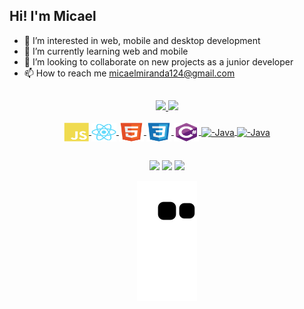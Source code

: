 ## Hi! I'm Micael

- 👀 I’m interested in web, mobile and desktop development
- 🌱 I’m currently learning web and mobile
- 💞️ I’m looking to collaborate on new projects as a junior developer
- 📫 How to reach me micaelmiranda124@gmail.com

##

<div align="center">
  <a href="https://github.com/garradefogo124">
  <img height="180em" src="https://github-readme-stats.vercel.app/api?username=garradefogo124&show_icons=true&theme=gruvbox&include_all_commits=true&count_private=true"/>
  <img height="180em" src="https://github-readme-stats.vercel.app/api/top-langs/?username=garradefogo124&layout=compact&langs_count=7&theme=gruvbox"/>
</div>
<div align="center">
<div style="display: inline_block"><br>
  <img align="center" alt="-Js" height="30" width="40" src="https://raw.githubusercontent.com/devicons/devicon/master/icons/javascript/javascript-plain.svg">
  <img align="center" alt="-React" height="30" width="40" src="https://raw.githubusercontent.com/devicons/devicon/master/icons/react/react-original.svg">
  <img align="center" alt="-HTML" height="30" width="40" src="https://raw.githubusercontent.com/devicons/devicon/master/icons/html5/html5-original.svg">
  <img align="center" alt="-CSS" height="30" width="40" src="https://raw.githubusercontent.com/devicons/devicon/master/icons/css3/css3-original.svg">
  <img align="center" alt="-Csharp" height="30" width="40" src="https://raw.githubusercontent.com/devicons/devicon/master/icons/csharp/csharp-original.svg">
  <img align="center" alt="-Java" height="30" width="40"  src="https://cdn.jsdelivr.net/gh/devicons/devicon/icons/java/java-original.svg" />
  <img align="center" alt="-Java" height="30" width="40"  src="https://cdn.jsdelivr.net/gh/devicons/devicon/icons/mysql/mysql-original.svg" />
</div>
</div>
  
  ## 

<div align="center"> 
  <a href="https://instagram.com/micaelmiranda15" target="_blank"><img src="https://img.shields.io/badge/-Instagram-%23E4405F?style=for-the-badge&logo=instagram&logoColor=white" target="_blank"></a>
  <a href = "mailto:micaelmiranda124@gmail.com"><img src="https://img.shields.io/badge/Gmail-D14836?style=for-the-badge&logo=gmail&logoColor=white" target="_blank"></a>
  <a href="https://www.linkedin.com/in/micael-m-6230b41ba/" target="_blank"><img src="https://img.shields.io/badge/-LinkedIn-%230077B5?style=for-the-badge&logo=linkedin&logoColor=white" target="_blank"></a> 
  
  ![Snake animation](https://github.com/garradefogo124/garradefogo124/blob/output/github-contribution-grid-snake.svg)
</div>
